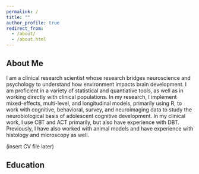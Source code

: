```yaml
---
permalink: /
title: ""
author_profile: true
redirect_from: 
  - /about/
  - /about.html
---
```

## About Me 

I am a clinical research scientist whose research bridges neuroscience and psychology to understand how environment impacts brain development. I am proficient in a variety of statistical and quantiative tools, as well as in working directly with clinical populations. In my research, I implement mixed-effects, multi-level, and longitudinal models, primarily using R, to work with cognitive, behavioral, survey, and neuroimaging data to study the neurobiological basis of adolescent cognitive development. In my clinical work, I use CBT and ACT primarily, but also have experience with DBT. Previously, I have also worked with animal models and have experience with histology and microscopy as well.

(insert CV file later)

## Education


